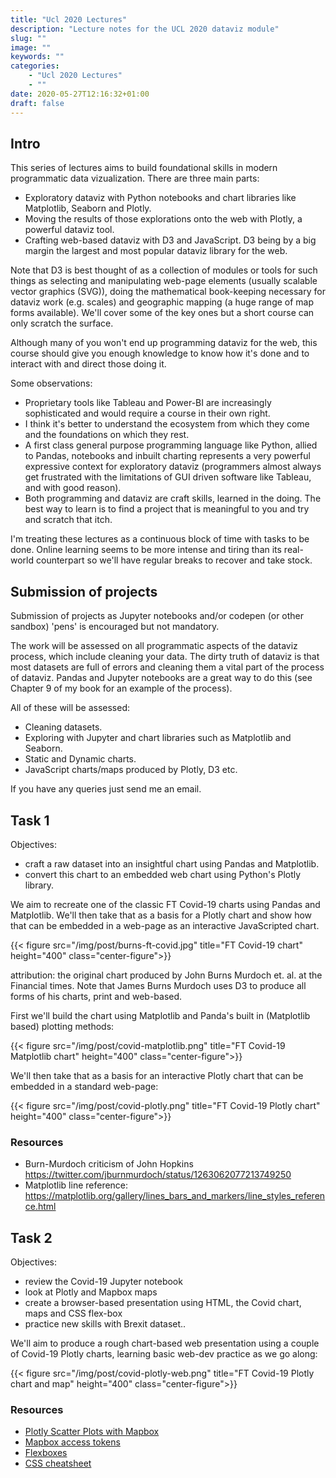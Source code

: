 ```yaml
---
title: "Ucl 2020 Lectures"
description: "Lecture notes for the UCL 2020 dataviz module"
slug: ""
image: ""
keywords: ""
categories:
    - "Ucl 2020 Lectures"
    - ""
date: 2020-05-27T12:16:32+01:00
draft: false
---
```


## Intro

This series of lectures aims to build foundational skills in modern programmatic data vizualization. There are three main parts:

- Exploratory dataviz with Python notebooks and chart libraries like Matplotlib, Seaborn and Plotly.
- Moving the results of those explorations onto the web with Plotly, a powerful dataviz tool.
- Crafting web-based dataviz with D3 and JavaScript. D3 being by a big margin the largest and most popular dataviz library for the web.

Note that D3 is best thought of as a collection of modules or tools for such things as selecting and manipulating web-page elements (usually scalable vector graphics (SVG)), doing the mathematical book-keeping necessary for dataviz work (e.g. scales) and geographic mapping (a huge range of map forms available). We'll cover some of the key ones but a short course can only scratch the surface.

Although many of you won't end up programming dataviz for the web, this course should give you enough knowledge to know how it's done and to interact with and direct those doing it.

Some observations:

- Proprietary tools like Tableau and Power-BI are increasingly  sophisticated and would require a course in their own right.
- I think it's better to understand the ecosystem from which they come and the foundations on which they rest.
- A first class general purpose programming language like Python, allied to Pandas, notebooks and inbuilt charting represents a very powerful expressive context for exploratory dataviz (programmers almost always get frustrated with the limitations of GUI driven software like Tableau, and with good reason).
- Both programming and dataviz are craft skills, learned in the doing. The best way to learn is to find a project that is meaningful to you and try and scratch that itch.

I'm treating these lectures as a continuous block of time with tasks to be done. Online learning seems to be more intense and tiring than its real-world counterpart so we'll have regular breaks to recover and take stock.

## Submission of projects
Submission of projects as Jupyter notebooks and/or codepen (or other sandbox) 'pens' is encouraged but not mandatory.

The work will be assessed on all programmatic aspects of the dataviz process, which include cleaning your data. The dirty truth of dataviz is that most datasets are full of errors and cleaning them a vital part of the process of dataviz. Pandas and Jupyter notebooks are a great way to do this (see Chapter 9 of my book for an example of the process).

All of these will be assessed:

- Cleaning datasets.
- Exploring with Jupyter and chart libraries such as Matplotlib and Seaborn.
- Static and Dynamic charts.
- JavaScript charts/maps produced by Plotly, D3 etc.

If you have any queries just send me an email.

## Task 1

Objectives:

- craft a raw dataset into an insightful chart using Pandas and Matplotlib.
- convert this chart to an embedded web chart using Python's Plotly library.

We aim to recreate one of the classic FT Covid-19 charts using Pandas and Matplotlib. We'll then take that as a basis for a Plotly chart and show how that can be embedded in a web-page as an interactive JavaScripted chart.

{{< figure src="/img/post/burns-ft-covid.jpg" title="FT Covid-19 chart" height="400" class="center-figure">}}

attribution: the original chart produced by John Burns Murdoch et. al. at the Financial times. Note that James Burns Murdoch uses D3 to produce all forms of his charts, print and web-based.

First we'll build the chart using Matplotlib and Panda's built in (Matplotlib based) plotting methods:

{{< figure src="/img/post/covid-matplotlib.png" title="FT Covid-19 Matplotlib chart" height="400" class="center-figure">}}

We'll then take that as a basis for an interactive Plotly chart that can be embedded in a standard web-page:

{{< figure src="/img/post/covid-plotly.png" title="FT Covid-19 Plotly chart" height="400" class="center-figure">}}

### Resources

- Burn-Murdoch criticism of John Hopkins https://twitter.com/jburnmurdoch/status/1263062077213749250
- Matplotlib line reference: https://matplotlib.org/gallery/lines_bars_and_markers/line_styles_reference.html

## Task 2

Objectives:

- review the Covid-19 Jupyter notebook
- look at Plotly and Mapbox maps
- create a browser-based presentation using HTML, the Covid chart, maps and CSS flex-box
- practice new skills with Brexit dataset..

We'll aim to produce a rough chart-based web presentation using a couple of Covid-19 Plotly charts, learning basic web-dev practice as we go along:


{{< figure src="/img/post/covid-plotly-web.png" title="FT Covid-19 Plotly chart and map" height="400" class="center-figure">}}

### Resources

- [Plotly Scatter Plots with Mapbox](https://plotly.com/python/scattermapbox/)
- [Mapbox access tokens](https://docs.mapbox.com/help/glossary/access-token/)
- [Flexboxes](https://www.w3schools.com/csS/css3_flexbox.asp)
- [CSS cheatsheet](https://adam-marsden.co.uk/css-cheat-sheet)
